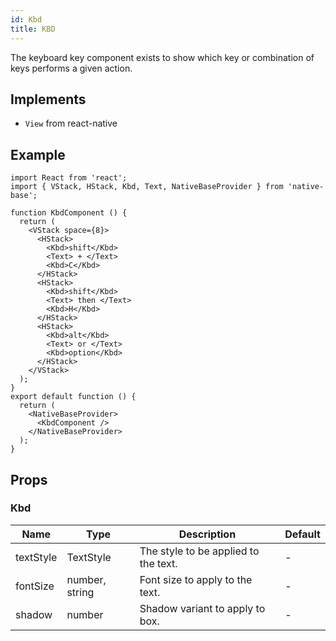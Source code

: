 ```yaml
---
id: Kbd
title: KBD
---
```


The keyboard key component exists to show which key or combination of keys performs a given action.

## Implements

- `View` from react-native

## Example

```SnackPlayer name=KBD%20Example
import React from 'react';
import { VStack, HStack, Kbd, Text, NativeBaseProvider } from 'native-base';

function KbdComponent () {
  return (
    <VStack space={8}>
      <HStack>
        <Kbd>shift</Kbd>
        <Text> + </Text>
        <Kbd>C</Kbd>
      </HStack>
      <HStack>
        <Kbd>shift</Kbd>
        <Text> then </Text>
        <Kbd>H</Kbd>
      </HStack>
      <HStack>
        <Kbd>alt</Kbd>
        <Text> or </Text>
        <Kbd>option</Kbd>
      </HStack>
    </VStack>
  );
}
export default function () {
  return (
    <NativeBaseProvider>
      <KbdComponent />
    </NativeBaseProvider>
  );
}
```

## Props

### Kbd

| Name      | Type           | Description                          | Default |
| --------- | -------------- | ------------------------------------ | ------- |
| textStyle | TextStyle      | The style to be applied to the text. | -       |
| fontSize  | number, string | Font size to apply to the text.      | -       |
| shadow    | number         | Shadow variant to apply to box.      | -       |

